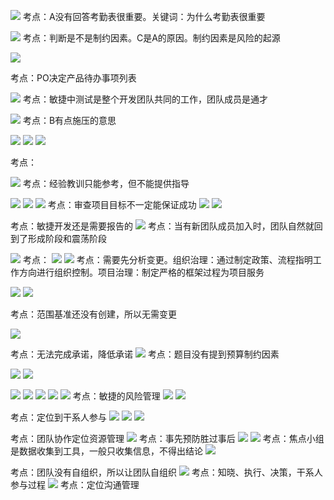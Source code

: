![](https://raw.githubusercontent.com/a812305914/PMP/main/img/202211210040373.png)
考点：A没有回答考勤表很重要。关键词：为什么考勤表很重要

![](https://raw.githubusercontent.com/a812305914/PMP/main/img/202211210054262.png)
考点：判断是不是制约因素。C是A的原因。制约因素是风险的起源

![](https://raw.githubusercontent.com/a812305914/PMP/main/img/202211210057132.png)

考点：PO决定产品待办事项列表

![](https://raw.githubusercontent.com/a812305914/PMP/main/img/202211210100380.png)
考点：敏捷中测试是整个开发团队共同的工作，团队成员是通才

![](https://raw.githubusercontent.com/a812305914/PMP/main/img/202211210102725.png)
考点：B有点施压的意思

![](https://raw.githubusercontent.com/a812305914/PMP/main/img/202211210113106.png)
![](https://raw.githubusercontent.com/a812305914/PMP/main/img/202211210118741.png)
![](https://raw.githubusercontent.com/a812305914/PMP/main/img/202211210120677.png)

考点：

![](https://raw.githubusercontent.com/a812305914/PMP/main/img/202211212334508.png)
考点：经验教训只能参考，但不能提供指导

![](https://raw.githubusercontent.com/a812305914/PMP/main/img/202211212341200.png)
![](https://raw.githubusercontent.com/a812305914/PMP/main/img/202211212353788.png)
![](https://raw.githubusercontent.com/a812305914/PMP/main/img/202211212356690.png)
考点：审查项目目标不一定能保证成功
![](https://raw.githubusercontent.com/a812305914/PMP/main/img/202211220004632.png)
![](https://raw.githubusercontent.com/a812305914/PMP/main/img/202211220006472.png)

考点：敏捷开发还是需要报告的
![](https://raw.githubusercontent.com/a812305914/PMP/main/img/202211220019858.png)
考点：当有新团队成员加入时，团队自然就回到了形成阶段和震荡阶段

![](https://raw.githubusercontent.com/a812305914/PMP/main/img/202211220027562.png)
考点：
![](https://raw.githubusercontent.com/a812305914/PMP/main/img/202211220031977.png)
![](https://raw.githubusercontent.com/a812305914/PMP/main/img/202211220033265.png)
考点：需要先分析变更。组织治理：通过制定政策、流程指明工作方向进行组织控制。项目治理：制定严格的框架过程为项目服务

![](https://raw.githubusercontent.com/a812305914/PMP/main/img/202211222315563.png)
![](https://raw.githubusercontent.com/a812305914/PMP/main/img/202211222320353.png)

考点：范围基准还没有创建，所以无需变更

![](https://raw.githubusercontent.com/a812305914/PMP/main/img/202211222322635.png)

考点：无法完成承诺，降低承诺
![](https://raw.githubusercontent.com/a812305914/PMP/main/img/202211222328550.png)
考点：题目没有提到预算制约因素 

![](https://raw.githubusercontent.com/a812305914/PMP/main/img/202211222339492.png)
![](https://raw.githubusercontent.com/a812305914/PMP/main/img/202211222350938.png)

![](https://raw.githubusercontent.com/a812305914/PMP/main/img/202211230019146.png)
![](https://raw.githubusercontent.com/a812305914/PMP/main/img/202211230022808.png)
![](https://raw.githubusercontent.com/a812305914/PMP/main/img/202211230028720.png)
![](https://raw.githubusercontent.com/a812305914/PMP/main/img/202211230029070.png)
![](https://raw.githubusercontent.com/a812305914/PMP/main/img/202211230030024.png)
考点：敏捷的风险管理
![](https://raw.githubusercontent.com/a812305914/PMP/main/img/202211230030079.png)
![](https://raw.githubusercontent.com/a812305914/PMP/main/img/202211230031431.png)

考点：定位到干系人参与
![](https://raw.githubusercontent.com/a812305914/PMP/main/img/202211240015379.png)
![](https://raw.githubusercontent.com/a812305914/PMP/main/img/202211240016406.png)
![](https://raw.githubusercontent.com/a812305914/PMP/main/img/202211240019686.png)

考点：团队协作定位资源管理
![](https://raw.githubusercontent.com/a812305914/PMP/main/img/202211240021102.png)
考点：事先预防胜过事后
![](https://raw.githubusercontent.com/a812305914/PMP/main/img/202211240022149.png)
![](https://raw.githubusercontent.com/a812305914/PMP/main/img/202211240030314.png)
考点：焦点小组是数据收集到工具，一般只收集信息，不得出结论
![](https://raw.githubusercontent.com/a812305914/PMP/main/img/202211240035891.png)

考点：团队没有自组织，所以让团队自组织
![](https://raw.githubusercontent.com/a812305914/PMP/main/img/202211240039050.png)
考点：知晓、执行、决策，干系人参与过程
![](https://raw.githubusercontent.com/a812305914/PMP/main/img/202211240049999.png)
考点：定位沟通管理